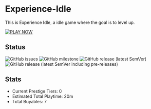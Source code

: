 # Experience-Idle
This is Experience Idle, a idle game where the goal is to level up.

[![PLAY NOW](https://img.shields.io/badge/PLAY%20GAME-exp.epicpuppy.dev-0af?style=for-the-badge)](https://exp.epicpuppy.dev)

## Status
![GitHub issues](https://img.shields.io/github/issues/EpicPuppy613/Experience-Idle)
![GitHub milestone](https://img.shields.io/github/milestones/progress-percent/EpicPuppy613/Experience-Idle/1)
![GitHub release (latest SemVer)](https://img.shields.io/github/v/release/EpicPuppy613/Experience-Idle?label=latest)
![GitHub release (latest SemVer including pre-releases)](https://img.shields.io/github/v/release/EpicPuppy613/Experience-Idle?include_prereleases&label=experimental)

## Stats
- Current Prestige Tiers: 0
- Estimated Total Playtime: 20m
- Total Buyables: 7
